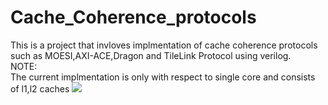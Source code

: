 # Cache_Coherence_protocols
This is a project that invloves implmentation of cache coherence protocols such as MOESI,AXI-ACE,Dragon and TileLink Protocol using verilog.
<br> NOTE: </br>
The current implmentation is only with respect to single core and consists of l1,l2 caches
<img src="![e96f1c62-2365-4d05-95ba-0acf046e3a09](https://github.com/user-attachments/assets/5f3e725c-c0c2-4f51-9508-7f5ec37f651a)"></img>


